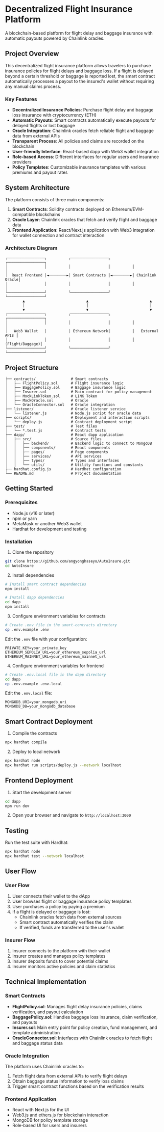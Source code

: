 # Decentralized Flight Insurance Platform

A blockchain-based platform for flight delay and baggage insurance with automatic payouts powered by Chainlink oracles.

## Project Overview

This decentralized flight insurance platform allows travelers to purchase insurance policies for flight delays and baggage loss. If a flight is delayed beyond a certain threshold or baggage is reported lost, the smart contract automatically processes a payout to the insured's wallet without requiring any manual claims process.

### Key Features

- **Decentralized Insurance Policies**: Purchase flight delay and baggage loss insurance with cryptocurrency (ETH)
- **Automatic Payouts**: Smart contracts automatically execute payouts for delayed flights or lost baggage
- **Oracle Integration**: Chainlink oracles fetch reliable flight and baggage data from external APIs
- **Transparent Process**: All policies and claims are recorded on the blockchain
- **User-friendly Interface**: React-based dapp with Web3 wallet integration
- **Role-based Access**: Different interfaces for regular users and insurance providers
- **Policy Templates**: Customizable insurance templates with various premiums and payout rates

## System Architecture

The platform consists of three main components:

1. **Smart Contracts**: Solidity contracts deployed on Ethereum/EVM-compatible blockchains
2. **Oracle Layer**: Chainlink oracles that fetch and verify flight and baggage data
3. **Frontend Application**: React/Next.js application with Web3 integration for wallet connection and contract interaction

### Architecture Diagram

```
┌─────────────────┐          ┌─────────────────┐          ┌─────────────────┐
│                 │          │                 │          │                 │
│  React Frontend │◄────────►│ Smart Contracts │◄────────►│ Chainlink Oracle│
│                 │          │                 │          │                 │
└─────────────────┘          └─────────────────┘          └─────────────────┘
        ▲                            ▲                            ▲
        │                            │                            │
        ▼                            ▼                            ▼
┌─────────────────┐          ┌─────────────────┐          ┌─────────────────┐
│                 │          │                 │          │                 │
│   Web3 Wallet   │          │ Ethereum Network│          │   External APIs │
│                 │          │                 │          │ (Flight/Baggage)│
└─────────────────┘          └─────────────────┘          └─────────────────┘
```

## Project Structure

```
├── contracts/                # Smart contracts
│   ├── FlightPolicy.sol      # Flight insurance logic
│   ├── BaggagePolicy.sol     # Baggage insurance logic
│   ├── Insurer.sol           # Main contract for policy management
│   ├── MockLinkToken.sol     # LINK Token
│   ├── MockOracle.sol        # Oracle
│   └── OracleConnector.sol   # Oracle integration
├── listener/                 # Oracle listener service
│   └── listener.js           # Node.js script for oracle data
├── scripts/                  # Deployment and interaction scripts
│   └── deploy.js             # Contract deployment script
├── test/                     # Test files
│   └── *.test.js             # Contract tests
├── dapp/                     # React dapp application
│   ├── src/                  # Source files
│   │   ├── backend/          # Backend logic to connect to MongoDB
│   │   ├── components/       # React components
│   │   ├── pages/            # Page components
│   │   ├── services/         # API services
│   │   ├── types/            # Types and interfaces
│   │   └── utils/            # Utility functions and constants
├── hardhat.config.js         # Hardhat configuration
└── README.md                 # Project documentation
```

## Getting Started

### Prerequisites

- Node.js (v16 or later)
- npm or yarn
- MetaMask or another Web3 wallet
- Hardhat for development and testing

### Installation

1. Clone the repository

```bash
git clone https://github.com/angyonghaseyo/AutoInsure.git
cd AutoInsure
```

2. Install dependencies

```bash
# Install smart contract dependencies
npm install

# Install dapp dependencies
cd dapp
npm install
```

3. Configure environment variables for contracts

```bash
# Create .env file in the smart-contracts directory
cp .env.example .env
```

Edit the `.env` file with your configuration:

```
PRIVATE_KEY=your_private_key
ETHEREUM_SEPOLIA_URL=your_ethereum_sepolia_url
ETHEREUM_MAINNET_URL=your_ethereum_mainnet_url
```

4. Configure environment variables for frontend

```bash
# Create .env.local file in the dapp directory
cd dapp
cp .env.example .env.local
```

Edit the `.env.local` file:

```
MONGODB_URI=your_mongodb_uri
MONGODB_DB=your_mongodb_database
```

## Smart Contract Deployment

1. Compile the contracts

```bash
npx hardhat compile
```

2. Deploy to local network

```bash
npx hardhat node
npx hardhat run scripts/deploy.js --network localhost
```

## Frontend Deployment

1. Start the development server

```bash
cd dapp
npm run dev
```

2. Open your browser and navigate to `http://localhost:3000`

## Testing

Run the test suite with Hardhat:

```bash
npx hardhat node
npx hardhat test --network localhost
```

## User Flow

### User Flow

1. User connects their wallet to the dApp
2. User browses flight or baggage insurance policy templates
3. User purchases a policy by paying a premium
4. If a flight is delayed or baggage is lost:
   - Chainlink oracles fetch data from external sources
   - Smart contract automatically verifies the claim
   - If verified, funds are transferred to the user's wallet

### Insurer Flow

1. Insurer connects to the platform with their wallet
2. Insurer creates and manages policy templates
3. Insurer deposits funds to cover potential claims
4. Insurer monitors active policies and claim statistics

## Technical Implementation

### Smart Contracts

- **FlightPolicy.sol**: Manages flight delay insurance policies, claims verification, and payout calculation
- **BaggagePolicy.sol**: Handles baggage loss insurance, claim verification, and payouts
- **Insurer.sol**: Main entry point for policy creation, fund management, and template administration
- **OracleConnector.sol**: Interfaces with Chainlink oracles to fetch flight and baggage status data

### Oracle Integration

The platform uses Chainlink oracles to:

1. Fetch flight data from external APIs to verify flight delays
2. Obtain baggage status information to verify loss claims
3. Trigger smart contract functions based on the verification results

### Frontend Application

- React with Next.js for the UI
- Web3.js and ethers.js for blockchain interaction
- MongoDB for policy template storage
- Role-based UI for users and insurers
